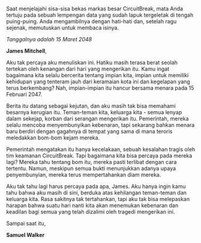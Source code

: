 Saat menjelajahi sisa-sisa bekas markas besar CircuitBreak, mata Anda tertuju pada sebuah lempengan data yang sudah lapuk tergeletak di tengah puing-puing. Anda mengambilnya dengan hati-hati dan, setelah ragu sejenak, memutuskan untuk membaca isinya.

_Tanggalnya adalah 15 Maret 2048_

**James Mitchell**,

Aku tak percaya aku menuliskan ini. Hatiku masih terasa berat seolah tertekan oleh kenangan dari hari yang mengerikan itu. Kamu ingat bagaimana kita selalu bercerita tentang impian kita, impian untuk memiliki kehidupan yang tenteram jauh dari keramaian kota ini dan kegelapan yang terus berkembang? Nah, impian-impian itu hancur bersama menara pada 15 Februari 2047.

Berita itu datang sebagai kejutan, dan aku masih tak bisa memahami besarnya kerugian itu. Teman-teman kita, keluarga kita - semua lenyap dalam sekejap, korban dari serangan mengerikan itu. Pemerintah, mereka selalu mencoba menyembunyikan kebenaran, tapi sekarang bahkan menara baru berdiri dengan gagahnya di tempat yang sama di mana teroris meledakkan bom-bom kejam mereka.

Pemerintah mengatakan itu hanya kecelakaan, sebuah kesalahan tragis oleh tim keamanan CircuitBreak. Tapi bagaimana kita bisa percaya pada mereka lagi? Mereka tahu tentang bom itu, mereka pasti terlibat dengan cara tertentu. Namun, meskipun semua bukti menunjukkan adanya upaya penyembunyian, mereka terus mempertahankan diam mereka.

Aku tak tahu lagi harus percaya pada apa, James. Aku hanya ingin kamu tahu bahwa aku masih di sini, berduka atas kehilangan teman-teman dan keluarga kita. Rasa sakitnya tak tertahankan, tapi aku tak bisa melepaskan harapan bahwa suatu hari nanti kita akan menemukan kebenaran dan keadilan bagi semua yang telah dizalimi oleh tragedi mengerikan ini.

Sampai saat itu,

**Samuel Walker**

